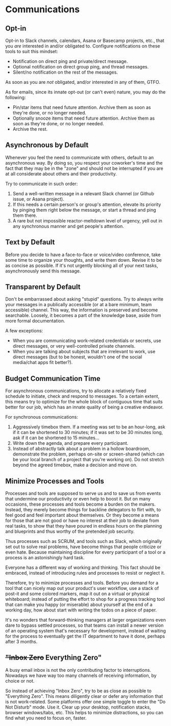 # Communications

## Opt-in

Opt-in to Slack channels, calendars, Asana or Basecamp projects, etc., that you _are_ interested in and/or obligated to. Configure notifications on these tools to suit this mindset:

- Notification on direct ping and private/direct message.
- Optional notification on direct group ping, and thread messages.
- Silent/no notification on the rest of the messages.

As soon as you are _not_ obligated, and/or interested in any of them, GTFO.

As for emails, since its innate opt-out (or can't even) nature, you may do the following:

- Pin/star items that need future attention. Archive them as soon as they're done, or no longer needed.
- Optionally snooze items that need future attention. Archive them as soon as they're done, or no longer needed.
- Archive the rest.

## Asynchronous by Default

Whenever you feel the need to communicate with others, default to an asynchronous way. By doing so, you respect your coworker's time and the fact that they may be in the "zone" and should not be interrupted if you are at all considerate about others and their productivity.

Try to communicate in such order:

1. Send a well-written message in a relevant Slack channel (or Github issue, or Asana project).
2. If this needs a certain person's or group's attention, elevate its priority by pinging them right below the message, or start a thread and ping them there.
3. A rare but not impossible reactor-meltdown level of urgency, yell out in any synchronous manner and get people's attention.

## Text by Default

Before you decide to have a face-to-face or voice/video conference, take some time to organize your thoughts, and write them down. Revise it to be as concise as possible. If it's not urgently blocking all of your next tasks, asynchronously send this message.

## Transparent by Default

Don't be embarrassed about asking "stupid" questions. Try to always write your messages in a publically accessible (or at a bare minimum, team accessible) channel. This way, the information is preserved and become searchable. Loosely, it becomes a part of the knowledge base, aside from more formal documentation.

A few exceptions:

- When you are communicating work-related credentials or secrets, use direct messages, or very well-controlled private channels.
- When you are talking about subjects that are irrelevant to work, use direct messages (but to be honest, wouldn't one of the social media/chat apps fit better?).

## Budget Communication Time

For asynchronous communications, try to allocate a relatively fixed schedule to initiate, check and respond to messages. To a certain extent, this means try to optimize for the whole block of contiguous time that suits better for our job, which has an innate quality of being a creative endeavor.

For synchronous communications:

1. Aggressively timebox them. If a meeting was set to be an hour-long, ask if it can be shortened to 30 minutes; if it was set to be 30 minutes long, ask if it can be shortened to 15 minutes...
2. Write down the agenda, and prepare every participant.
3. Instead of abstractly talk about a problem in a hollow boardroom, demonstrate the problem, perhaps on-site or screen-shared (which can be your local branch of a project that you're working on). Do not stretch beyond the agreed timebox, make a decision and move on.

## Minimize Processes and Tools

Processes and tools are supposed to serve us and to save us from events that undermine our productivity or even help to boost it. But on many occasions, these processes and tools become a burden on the makers. Instead, they merely become things for backline delegators to flirt with, to feel good and feel important about themselves. Or they become a means for those that are not good or have no interest at their job to deviate from real tasks, to show that they have poured in endless hours on the planning and blueprints and thus worthy of the pretended job security.

Thus processes such as SCRUM, and tools such as Slack, which originally set out to solve real problems, have become things that people criticize or even hate. Because maintaining discipline for every participant of a tool or a process is an astonishingly hard task.

Everyone has a different way of working and thinking. This fact should be embraced, instead of introducing rules and processes to resist or neglect it.

Therefore, try to minimize processes and tools. Before you demand for a tool that can nicely map out your product's user workflow, use a stack of post-it and some colored markers, map it out on a virtual or physical whiteboard; instead of putting the effort to shop for a progress tracking tool that can make you happy (or miserable) about yourself at the end of a working day, how about start with writing the todos on a piece of paper.

It's no wonders that forward-thinking managers at larger organizations even dare to bypass settled processes, so that teams can install a newer version of an operating system that's necessary for development, instead of waiting for the process to eventually get the IT department to have it done, perhaps after 3 months.

## ~~"Inbox Zero~~ Everything Zero"

A busy email inbox is not the only contributing factor to interruptions. Nowadays we have way too many channels of receiving information, by choice or not.

So instead of achieving "Inbox Zero", try to be as close as possible to "Everything Zero". This means diligently clear or defer any information that is not work-related. Some platforms offer one simple toggle to enter the "Do Not Disturb" mode. Use it. Clear up your desktop, notification stacks, browser windows/tabs, etc. This helps to minimize distractions, so you can find what you need to focus on, faster.
